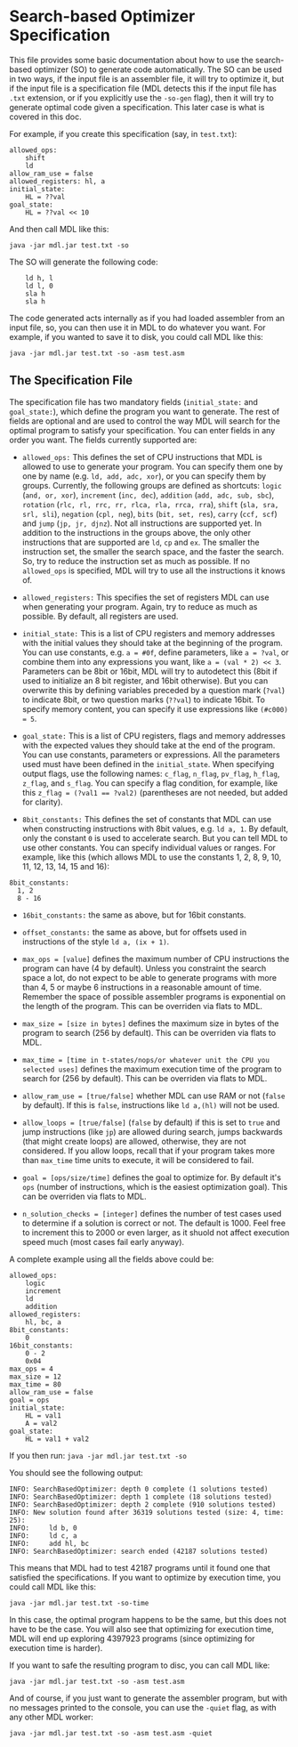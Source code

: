 # Search-based Optimizer Specification

This file provides some basic documentation about how to use the search-based optimizer (SO) to generate code automatically. The SO can be used in two ways, if the input file is an assembler file, it will try to optimize it, but if the input file is a specification file (MDL detects this if the input file has ```.txt``` extension, or if you explicitly use the ```-so-gen``` flag), then it will try to generate optimal code given a specification. This later case is what is covered in this doc.

For example, if you create this specification (say, in ```test.txt```):

```
allowed_ops: 
    shift
    ld
allow_ram_use = false
allowed_registers: hl, a
initial_state:
    HL = ??val
goal_state:
    HL = ??val << 10
```

And then call MDL like this:

```java -jar mdl.jar test.txt -so```

The SO will generate the following code:

```
    ld h, l
    ld l, 0
    sla h
    sla h
```

The code generated acts internally as if you had loaded assembler from an input file, so, you can then use it in MDL to do whatever you want. For example, if you wanted to save it to disk, you could call MDL like this:

```java -jar mdl.jar test.txt -so -asm test.asm```

## The Specification File

The specification file has two mandatory fields (```initial_state:``` and ```goal_state:```), which define the program you want to generate. The rest of fields are optional and are used to control the way MDL will search for the optimal program to satisfy your specification. You can enter fields in any order you want. The fields currently supported are:

- ```allowed_ops:``` This defines the set of CPU instructions that MDL is allowed to use to generate your program. You can specify them one by one by name (e.g. ```ld, add, adc, xor```), or you can specify them by groups. Currently, the following groups are defined as shortcuts: ```logic``` (```and, or, xor```), ```increment``` (```inc, dec```), ```addition``` (```add, adc, sub, sbc```), ```rotation``` (```rlc, rl, rrc, rr, rlca, rla, rrca, rra```), ```shift``` (```sla, sra, srl, sli```), ```negation``` (```cpl, neg```), ```bits``` (```bit, set, res```), ```carry``` (```ccf, scf```) and ```jump``` (```jp, jr, djnz```). Not all instructions are supported yet. In addition to the instructions in the groups above, the only other instructions that are supported are ```ld```, ```cp``` and ```ex```. The smaller the instruction set, the smaller the search space, and the faster the search. So, try to reduce the instruction set as much as possible. If no ```allowed_ops``` is specified, MDL will try to use all the instructions it knows of.

- ```allowed_registers:``` This specifies the set of registers MDL can use when generating your program. Again, try to reduce as much as possible. By default, all registers are used.

- ```initial_state:``` This is a list of CPU registers and memory addresses with the initial values they should take at the beginning of the program. You can use constants, e.g. ```a = #0f```, define parameters, like ```a = ?val```, or combine them into any expressions you want, like ```a = (val * 2) << 3```. Parameters can be 8bit or 16bit, MDL will try to autodetect this (8bit if used to initialize an 8 bit register, and 16bit otherwise). But you can overwrite this by defining variables preceded by a question mark (```?val```) to indicate 8bit, or two question marks (```??val```) to indicate 16bit. To specify memory content, you can specify it use expressions like ```(#c000) = 5```.

- ```goal_state:``` This is a list of CPU registers, flags and memory addresses with the expected values they should take at the end of the program. You can use constants, parameters or expressions. All the parameters used must have been defined in the ```initial_state```. When specifying output flags, use the following names: ```c_flag```, ```n_flag```, ```pv_flag```, ```h_flag```, ```z_flag```, and ```s_flag```. You can specify a flag condition, for example, like this ```z_flag = (?val1 == ?val2)``` (parentheses are not needed, but added for clarity).

- ```8bit_constants:``` This defines the set of constants that MDL can use when constructing instructions with 8bit values, e.g. ```ld a, 1```. By default, only the constant ```0``` is used to accelerate search. But you can tell MDL to use other constants. You can specify individual values or ranges. For example, like this (which allows MDL to use the constants 1, 2, 8, 9, 10, 11, 12, 13, 14, 15 and 16):

```
8bit_constants:
  1, 2
  8 - 16
```

- ```16bit_constants:``` the same as above, but for 16bit constants.

- ```offset_constants:``` the same as above, but for offsets used in instructions of the style ```ld a, (ix + 1)```.

- ```max_ops = [value]``` defines the maximum number of CPU instructions the program can have (4 by default). Unless you constraint the search space a lot, do not expect to be able to generate programs with more than 4, 5 or maybe 6 instructions in a reasonable amount of time. Remember the space of possible assembler programs is exponential on the length of the program. This can be overriden via flats to MDL.

- ```max_size = [size in bytes]``` defines the maximum size in bytes of the program to search (256 by default). This can be overriden via flats to MDL.

- ```max_time = [time in t-states/nops/or whatever unit the CPU you selected uses]``` defines the maximum execution time of the program to search for (256 by default). This can be overriden via flats to MDL.

- ```allow_ram_use = [true/false]``` whether MDL can use RAM or not (```false``` by default). If this is ```false```, instructions like ```ld a,(hl)``` will not be used.

- ```allow_loops = [true/false]```  (```false``` by default) if this is set to ```true``` and jump instructions (like ```jp```) are allowed during search, jumps backwards (that might create loops) are allowed, otherwise, they are not considered. If you allow loops, recall that if your program takes more than ```max_time``` time units to execute, it will be considered to fail.

- ```goal = [ops/size/time]``` defines the goal to optimize for. By default it's ```ops``` (number of instructions, which is the easiest optimization goal). This can be overriden via flats to MDL.

- ```n_solution_checks = [integer]``` defines the number of test cases used to determine if a solution is correct or not. The default is 1000. Feel free to increment this to 2000 or even larger, as it shuold not affect execution speed much (most cases fail early anyway).

A complete example using all the fields above could be:

```
allowed_ops: 
    logic
    increment
    ld
    addition
allowed_registers:
    hl, bc, a
8bit_constants:
    0
16bit_constants:
    0 - 2
    0x04
max_ops = 4
max_size = 12
max_time = 80
allow_ram_use = false
goal = ops
initial_state:
    HL = val1
    A = val2
goal_state:
    HL = val1 + val2
```

If you then run: ```java -jar mdl.jar test.txt -so```

You should see the following output:
```
INFO: SearchBasedOptimizer: depth 0 complete (1 solutions tested)
INFO: SearchBasedOptimizer: depth 1 complete (18 solutions tested)
INFO: SearchBasedOptimizer: depth 2 complete (910 solutions tested)
INFO: New solution found after 36319 solutions tested (size: 4, time: 25):
INFO:     ld b, 0
INFO:     ld c, a
INFO:     add hl, bc
INFO: SearchBasedOptimizer: search ended (42187 solutions tested)
```

This means that MDL had to test 42187 programs until it found one that satisfied the specifications. If you want to optimize by execution time, you could call MDL like this:

```java -jar mdl.jar test.txt -so-time```

In this case, the optimal program happens to be the same, but this does not have to be the case. You will also see that optimizing for execution time, MDL will end up exploring 4397923 programs (since optimizing for execution time is harder).

If you want to safe the resulting program to disc, you can call MDL like:

```java -jar mdl.jar test.txt -so -asm test.asm```

And of course, if you just want to generate the assembler program, but with no messages printed to the console, you can use the ```-quiet``` flag, as with any other MDL worker:

```java -jar mdl.jar test.txt -so -asm test.asm -quiet```

